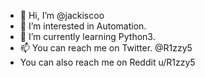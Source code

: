 - 👋 Hi, I’m @jackiscoo
- 👀 I’m interested in Automation.
- 🌱 I’m currently learning Python3. 
- 📫 You can reach me on Twitter. @R1zzy5
- You can also reach me on Reddit u/R1zzy5 
<!---
I'm Jack AKA R1zzy, Im a Python Dev in the making. I'm currently learning Python. 
--->

